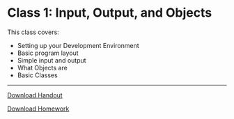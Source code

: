 # Class 1: Input, Output, and Objects

This class covers:
* Setting up your Development Environment
* Basic program layout
* Simple input and output
* What Objects are
* Basic Classes

-------------------------

[Download Handout](https://github.com/Moosader/CLASS-Beginner-CPP/blob/master/Class%2001/Handout.pdf?raw=true)

[Download Homework](https://github.com/Moosader/CLASS-Beginner-CPP/blob/master/Class%2001/Homework.pdf?raw=true)

